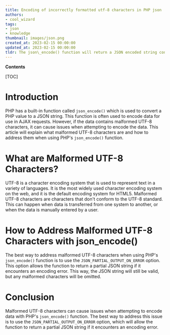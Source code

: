 ```yaml
---
title: Encoding of incorrectly formatted utf-8 characters in PHP json
authors:
- cool_wizard
tags:
- json
- knowledge
thumbnail: images/json.png
created_at: 2023-02-15 00:00:00
updated_at: 2023-02-15 00:00:00
tldr: The json\_encode() function will return a JSON encoded string containing an error if the input contains invalid UTF-8 characters.
---
```


**Contents**

[TOC]

# Introduction
PHP has a built-in function called `json_encode()` which is used to convert a PHP value to a JSON string. This function is often used to encode data for use in AJAX requests. However, if the data contains malformed UTF-8 characters, it can cause issues when attempting to encode the data. This article will explain what malformed UTF-8 characters are and how to address them when using PHP's `json_encode()` function.

# What are Malformed UTF-8 Characters?
UTF-8 is a character encoding system that is used to represent text in a variety of languages. It is the most widely used character encoding system on the web, and it is the default encoding system for HTML5. Malformed UTF-8 characters are characters that don't conform to the UTF-8 standard. This can happen when data is transferred from one system to another, or when the data is manually entered by a user. 

# How to Address Malformed UTF-8 Characters with json_encode()
The best way to address malformed UTF-8 characters when using PHP's `json_encode()` function is to use the `JSON_PARTIAL_OUTPUT_ON_ERROR` option. This option allows the function to return a partial JSON string if it encounters an encoding error. This way, the JSON string will still be valid, but any malformed characters will be omitted.

# Conclusion
Malformed UTF-8 characters can cause issues when attempting to encode data with PHP's `json_encode()` function. The best way to address this issue is to use the `JSON_PARTIAL_OUTPUT_ON_ERROR` option, which will allow the function to return a partial JSON string if it encounters an encoding error.

